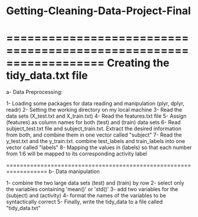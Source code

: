 # Getting-Cleaning-Data-Project-Final

==================================================================
Creating the tidy_data.txt file
==================================================================
a- Data Preprocessing:

1- Loading some packages for data reading and manipulation (plyr, dplyr, readr)
2- Setting the working directory on my local machine
3- Read the data sets (X_test.txt and X_train.txt)
4- Read the features.txt file
5- Assign (features) as column names for both (test) and (train) data sets 
6- Read subject_test.txt file and subject_train.txt. Extract the desired information from both, and combine them in one vector called "subject"
7- Read the y_test.txt and the y_train.txt. combine test_labels and train_labels into one vector called "labels"
8- Mapping the values in (labels) so that each number from 1:6 will be mapped to its corresponding activity label

==================================================================
b- Data manipulation

1- combine the two large data sets (test) and (train) by row
2- select only the variables containing 'mean()' or 'std()'
3- add two variables for the (subject) and (activity)
4- format the names of the variables to be syntactically correct 
5- Finally, write the tidy_data to a file called "tidy_data.txt"
